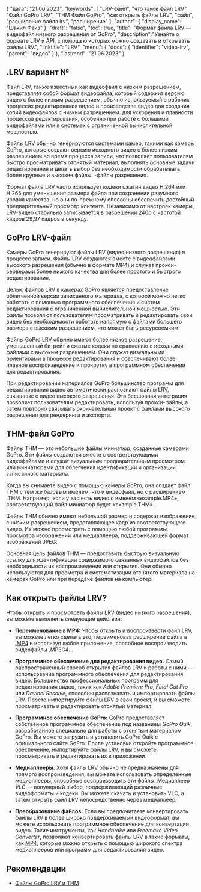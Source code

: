 {
"дата": "21.06.2023",
  "keywords": [
"LRV-файл",
"что такое файл LRV",
"Файл GoPro LRV",
"THM Файл GoPro",
"как открыть файлы LRV",
"файл",
"расширение файла lrv",
"расширение"
],
  "author": {
"display_name": "Шакил Фаиз"
},
"draft": "false",
"toc": true,
"title": "Формат файла LRV — видеофайл низкого разрешения от GoPro",
  "description":"Узнайте о формате LRV и API, с помощью которых можно создавать и открывать файлы LRV.",
"linktitle": "LRV",
  "menu": {
    "docs": {
      "identifier": "video-lrv",
"parent": "видео"
}
},
"lastmod": "21.06.2023"
}

## .LRV вариант №

Файл LRV, также известный как видеофайл с низким разрешением, представляет собой формат видеофайла, который содержит версию видео с более низким разрешением, обычно используемый в рабочих процессах редактирования видео и производстве видео для создания копий видеофайлов с низким разрешением. для ускорения и плавности процессов редактирования, особенно при работе с большими видеофайлами или в системах с ограниченной вычислительной мощностью.

Файлы LRV обычно генерируются системами камер, такими как камеры GoPro, которые создают версию исходного видео с более низким разрешением во время процесса записи, что позволяет пользователям быстро просматривать отснятый материал, выполнять основные задачи редактирования и делать выбор без необходимости обрабатывать более крупные и высокие файлы. -файлы разрешения.

Формат файла LRV часто использует кодеки сжатия видео H.264 или H.265 для уменьшения размера файла при сохранении разумного уровня качества, но они по-прежнему способны обеспечить достойный предварительный просмотр контента. Независимо от настроек камеры, LRV-видео стабильно записывается в разрешении 240p с частотой кадров 29,97 кадров в секунду.

## GoPro LRV-файл

Камеры GoPro генерируют файлы LRV (видео низкого разрешения) в процессе записи. Файлы LRV создаются вместе с видеофайлами высокого разрешения (обычно в формате MP4) и служат прокси-серверами более низкого качества для более простого и быстрого редактирования.

Целью файлов LRV в камерах GoPro является предоставление облегченной версии записанного материала, с которой можно легко работать с помощью программного обеспечения и систем редактирования с ограниченной вычислительной мощностью. Эти файлы позволяют пользователям просматривать и редактировать свои видео без необходимости работать напрямую с файлами большего размера с высоким разрешением, что может быть ресурсоемким.

Файлы GoPro LRV обычно имеют более низкое разрешение, уменьшенный битрейт и сжатые кодеки по сравнению с исходными файлами с высоким разрешением. Они служат визуальными ориентирами в процессе редактирования и обеспечивают более плавное воспроизведение и прокрутку в программном обеспечении для редактирования.

При редактировании материалов GoPro большинство программ для редактирования видео автоматически распознают файлы LRV, связанные с видео высокого разрешения. Эта бесшовная интеграция позволяет пользователям редактировать, используя прокси-файлы, а затем повторно связывать окончательный проект с файлами высокого разрешения для рендеринга и экспорта.

## THM-файл GoPro

Файлы THM — это небольшие файлы миниатюр, созданные камерами GoPro. Эти файлы создаются вместе с соответствующими видеофайлами и служат визуальным предварительным просмотром или миниатюрами для облегчения идентификации и организации записанного материала.

Когда вы снимаете видео с помощью камеры GoPro, она создает файл THM с тем же базовым именем, что и видеофайл, но с расширением .THM. Например, если у вас есть видео с именем «example.MP4», соответствующий файл миниатюр будет «example.THM».

Файлы THM обычно имеют небольшой размер и содержат изображение с низким разрешением, представляющее кадр из соответствующего видео. Их можно просмотреть с помощью любой программы просмотра изображений или медиаплеера, поддерживающей формат изображений JPEG.

Основная цель файлов THM — предоставить быструю визуальную ссылку для идентификации содержимого связанных видеофайлов без необходимости их воспроизведения или открытия. Они обычно используются для просмотра и систематизации отснятого материала на камерах GoPro или при передаче файлов на компьютер.

## Как открыть файлы LRV?

Чтобы открыть и просмотреть файлы LRV (видео низкого разрешения), вы можете выполнить следующие действия:

- **Переименование в MP4:** Чтобы открыть и воспроизвести файл LRV, вы можете легко сделать это, переименовав расширение файла в [.MP4](/ru/video/mp4/) и используя любое приложение, способное воспроизводить видеофайлы .MPEG4. .

- **Программное обеспечение для редактирования видео.** Самый распространенный способ открытия файлов LRV и работы с ними — использование программного обеспечения для редактирования видео. Большинство профессиональных программ для редактирования видео, таких как _Adobe Premiere Pro_, _Final Cut Pro_ или _Davinci Resolve_, способны распознавать и импортировать файлы LRV. Просто импортируйте файлы LRV в свой проект, и вы сможете просматривать и редактировать отснятый материал.

- **Программное обеспечение GoPro:** GoPro предоставляет собственное программное обеспечение под названием _GoPro Quik_, разработанное специально для работы с отснятым материалом GoPro. Вы можете загрузить и установить GoPro Quik с официального сайта GoPro. После установки откройте программное обеспечение, импортируйте файлы LRV, и вы сможете просматривать и редактировать их в приложении.

- **Медиаплееры.** Хотя файлы LRV обычно не предназначены для прямого воспроизведения, вы можете использовать определенные медиаплееры, способные воспроизводить эти файлы. Медиаплеер _VLC_ — популярный выбор, поддерживающий различные видеоформаты и кодеки. Вы можете скачать и установить VLC, а затем открыть файл LRV непосредственно через медиаплеер.

- **Преобразование файлов:** Если вы предпочитаете конвертировать файлы LRV в более широко поддерживаемый видеоформат, вы можете использовать программное обеспечение для конвертации видео. Такие инструменты, как _Handbrake_ или _Freemake Video Converter_, позволяют конвертировать файлы LRV в такие форматы, как [MP4](/ru/video/mp4/), которые можно открыть с помощью широкого спектра медиаплееров или программ для редактирования видео.

## Рекомендации
* [Файлы GoPro LRV и THM](https://shotkit.com/lrv-thm-file/)

